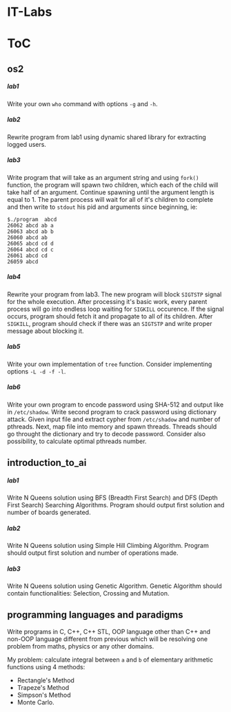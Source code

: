 # IT-Labs

# ToC
## os2
##### lab1
Write your own `who` command with options `-g` and `-h`.
##### lab2
Rewrite program from lab1 using dynamic shared library for extracting logged users.
##### lab3
Write program that will take as an argument string and using `fork()` function, the program will spawn two children, which each of the child will take half of an argument. Continue spawning until the argument length is equal to 1. The parent process will wait for all of it's children to complete and then write to `stdout` his pid and arguments since beginning, ie:
```
$./program  abcd
26062 abcd ab a
26063 abcd ab b
26060 abcd ab
26065 abcd cd d
26064 abcd cd c
26061 abcd cd
26059 abcd
```
##### lab4
Rewrite your program from lab3. The new program will block `SIGTSTP` signal for the whole execution. After processing it's basic work, every parent process will go into endless loop waiting for `SIGKILL` occurence. If the signal occurs, program should fetch it and propagate to all of its children. After `SIGKILL`, program should check if there was an `SIGTSTP` and write proper message about blocking it.
##### lab5
Write your own implementation of `tree` function. Consider implementing options `-L -d -f -l`.
##### lab6
Write your own program to encode password using SHA-512 and output like in `/etc/shadow`.
Write second program to crack password using dictionary attack. Given input file and extract cypher from `/etc/shadow` and number of pthreads. Next, map file into memory and spawn threads. Threads should go throught the dictionary and try to decode password. Consider also possibility, to calculate optimal pthreads number.
## introduction_to_ai
##### lab1
Write N Queens solution using BFS (Breadth First Search) and DFS (Depth First Search) Searching Algorithms. 
Program should output first solution and number of boards generated.
##### lab2
Write N Queens solution using Simple Hill Climbing Algorithm.
Program should output first solution and number of operations made.
##### lab3
Write N Queens solution using Genetic Algorithm.
Genetic Algorithm should contain functionalities: Selection, Crossing and Mutation.
## programming languages and paradigms
Write programs in C, C++, C++ STL, OOP language other than C++ and non-OOP language different from previous which will be resolving one problem from maths, physics or any other domains.

My problem: calculate integral between `a` and `b` of elementary arithmetic functions using 4 methods: 
- Rectangle's Method 
- Trapeze's Method
- Simpson's Method
- Monte Carlo.

